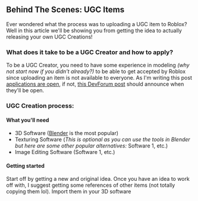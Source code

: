 
## **Behind The Scenes: UGC Items**

Ever wondered what the process was to uploading a UGC item to Roblox? Well in this article we'll be showing you from getting the idea to actually releasing your own UGC Creations!

### **What does it take to be a UGC Creator and how to apply?**

To be a UGC Creator, you need to have some experience in modeling *(why not start now if you didn't already?)* to be able to get accepted by Roblox since uploading an item is not available to everyone. As I'm writing this post [applications are open](https://roblox.qualtrics.com/jfe/form/SV_56I0Jyo6Pz3ksUS), if not, [this DevForum post](https://devforum.roblox.com/t/updates-and-changes-to-the-ugc-catalog-application/1974990) should announce when they'll be open. 

### **UGC Creation process:**

#### **What you'll need**
- 3D Software ([Blender](https://www.blender.org/) is the most popular)
- Texturing Software (*This is optional as you can use the tools in Blender but here are some other popular alternatives:* Software 1, etc.) 
- Image Editing Software (Software 1, etc.)
#### **Getting started**
Start off by getting a new and original idea. Once you have an idea to work off with, I suggest getting some references of other items (not totally copying them lol). Import them in your 3D software
